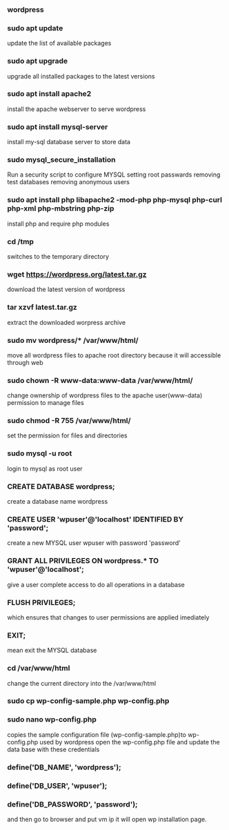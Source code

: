 ###  wordpress
###  sudo apt update
update the list of available packages
###  sudo apt upgrade
upgrade all installed packages to the latest versions
###  sudo apt install apache2
install the apache webserver to serve wordpress
###  sudo apt install mysql-server
install my-sql database server to store data
###  sudo mysql_secure_installation
Run a security script to configure MYSQL setting root passwards removing test databases removing anonymous users
###  sudo apt install php libapache2 -mod-php php-mysql php-curl php-xml php-mbstring php-zip
install php and require php modules
###  cd /tmp
switches to the temporary directory
###  wget https://wordpress.org/latest.tar.gz
download the latest version of wordpress
###  tar xzvf latest.tar.gz 
extract the downloaded worpress archive
###  sudo mv wordpress/* /var/www/html/
move all wordpress files to apache root directory because it will accessible through web
###  sudo chown -R www-data:www-data /var/www/html/
change ownership of wordpress files to the apache user(www-data) permission to manage files
###  sudo chmod -R 755 /var/www/html/
set the permission for files and directories
###  sudo mysql -u root
login to mysql as root user
###  CREATE DATABASE wordpress;
create a database name wordpress
###  CREATE USER 'wpuser'@'localhost' IDENTIFIED BY 'password';
create a new MYSQL user wpuser with password 'password'
###  GRANT ALL PRIVILEGES ON wordpress.* TO 'wpuser'@'localhost';
give a user complete access to do all operations in a database
###  FLUSH PRIVILEGES;
which ensures that changes to user permissions are applied imediately
###  EXIT;
mean exit the MYSQL database
###  cd /var/www/html
change the current directory into the /var/www/html
###  sudo cp wp-config-sample.php wp-config.php
###  sudo nano wp-config.php
copies the sample configuration file (wp-config-sample.php)to wp-config.php used by wordpress
open the wp-config.php file and update the data base with these credentials 
###  define('DB_NAME', 'wordpress');
###  define('DB_USER', 'wpuser');
###  define('DB_PASSWORD', 'password');
and then go to browser and put vm ip it will open wp installation page.
